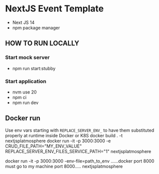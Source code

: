 # NextJS Event Template

- Next JS 14
- npm package manager


## HOW TO RUN LOCALLY

### Start mock server
- npm run start:stubby

### Start application
- nvm use 20
- npm ci
- npm run dev


## Docker run

Use env vars starting with `REPLACE_SERVER_ENV_` to have them substituted properly at runtime inside Docker or K8S
docker build . -t nextjsplatmosphere
docker run -it -p 3000:3000 -e CRUD_FILE_PATH="MY_ENV_VALUE" REPLACE_SERVER_ENV_FILES_SERVICE_PATH="1" nextjsplatmosphere

docker run -it -p 3000:3000 -env-file=path_to_env ......docker port 8000 must go to my machine port 8000.....    nextjsplatmosphere
